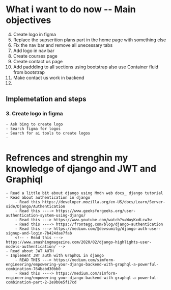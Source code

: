 # What i want to do now -- Main objectives

4. Create logo in figma
5. Replace the supscrition plans part in the home page with something else
6. Fix the nav bar and remove all unecessary tabs
7. Add logo in nav bar
8. Create courses page
9. Create contact us page
10. Add paddding to all sections using bootstrap also use Container fluid from bootstrap
11. Make contact us work in backend
12.

## Implemetation and steps

### 3. Create logo in figma

    - Ask bing to create logo
    - Search figma for logos
    - Search for ai tools to create logos
    -

# Refrences and strenghin my knowledge of django and JWT and Graphiql

    - Read a little bit about django using Mmdn web docs_ django tutorial
    - Read about authentication in django
        - Read this https://developer.mozilla.org/en-US/docs/Learn/Server-side/Django/Authentication
        - Read this ----> https://www.geeksforgeeks.org/user-authentication-system-using-django/
        - Read this ---> https://www.youtube.com/watch?v=WuyKxdLcw3w
        - Read this ----> https://frontegg.com/blog/django-authentication
        - Read this ---> https://medium.com/@devsumitg/django-auth-user-signup-and-login-7b424dae7fab
        <!-- - Read this ---> https://www.smashingmagazine.com/2020/02/django-highlights-user-models-authentication/ -->
    - Read about JWT AUTH
    - Implement JWT auth with GraphQL in django
        - READ THIS ---> https://medium.com/simform-engineering/empowering-your-django-backend-with-graphql-a-powerful-combination-764babd30bb0
        - Read this ----> https://medium.com/simform-engineering/empowering-your-django-backend-with-graphql-a-powerful-combination-part-2-2e9b0e5f17cd
